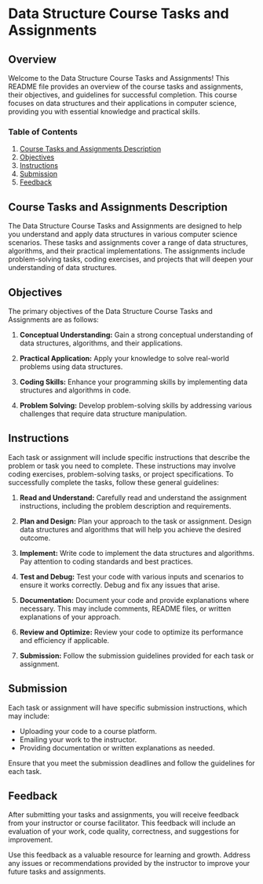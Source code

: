 # Data Structure Course Tasks and Assignments

## Overview

Welcome to the Data Structure Course Tasks and Assignments! This README file provides an overview of the course tasks and assignments, their objectives, and guidelines for successful completion. This course focuses on data structures and their applications in computer science, providing you with essential knowledge and practical skills.

### Table of Contents

1. [Course Tasks and Assignments Description](#course-tasks-and-assignments-description)
2. [Objectives](#objectives)
3. [Instructions](#instructions)
4. [Submission](#submission)
5. [Feedback](#feedback)

## Course Tasks and Assignments Description

The Data Structure Course Tasks and Assignments are designed to help you understand and apply data structures in various computer science scenarios. These tasks and assignments cover a range of data structures, algorithms, and their practical implementations. The assignments include problem-solving tasks, coding exercises, and projects that will deepen your understanding of data structures.

## Objectives

The primary objectives of the Data Structure Course Tasks and Assignments are as follows:

1. **Conceptual Understanding:** Gain a strong conceptual understanding of data structures, algorithms, and their applications.

2. **Practical Application:** Apply your knowledge to solve real-world problems using data structures.

3. **Coding Skills:** Enhance your programming skills by implementing data structures and algorithms in code.

4. **Problem Solving:** Develop problem-solving skills by addressing various challenges that require data structure manipulation.

## Instructions

Each task or assignment will include specific instructions that describe the problem or task you need to complete. These instructions may involve coding exercises, problem-solving tasks, or project specifications. To successfully complete the tasks, follow these general guidelines:

1. **Read and Understand:** Carefully read and understand the assignment instructions, including the problem description and requirements.

2. **Plan and Design:** Plan your approach to the task or assignment. Design data structures and algorithms that will help you achieve the desired outcome.

3. **Implement:** Write code to implement the data structures and algorithms. Pay attention to coding standards and best practices.

4. **Test and Debug:** Test your code with various inputs and scenarios to ensure it works correctly. Debug and fix any issues that arise.

5. **Documentation:** Document your code and provide explanations where necessary. This may include comments, README files, or written explanations of your approach.

6. **Review and Optimize:** Review your code to optimize its performance and efficiency if applicable.

7. **Submission:** Follow the submission guidelines provided for each task or assignment.

## Submission

Each task or assignment will have specific submission instructions, which may include:

- Uploading your code to a course platform.
- Emailing your work to the instructor.
- Providing documentation or written explanations as needed.

Ensure that you meet the submission deadlines and follow the guidelines for each task.

## Feedback

After submitting your tasks and assignments, you will receive feedback from your instructor or course facilitator. This feedback will include an evaluation of your work, code quality, correctness, and suggestions for improvement.

Use this feedback as a valuable resource for learning and growth. Address any issues or recommendations provided by the instructor to improve your future tasks and assignments.
